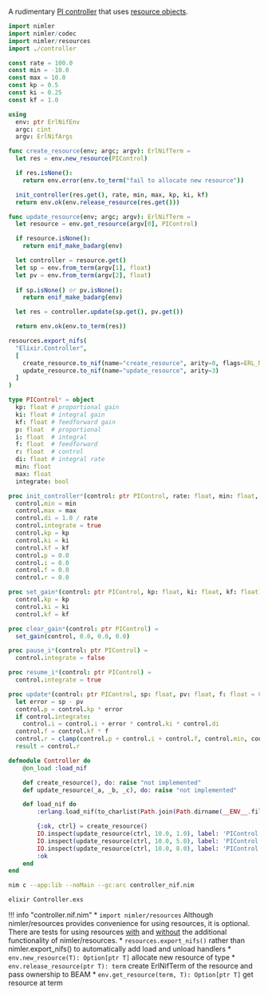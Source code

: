 
A rudimentary [PI controller](https://en.wikipedia.org/wiki/PID_controller#PI_controller) that uses [resource objects](https://wltsmrz.github.io/nimler/guide/resources/).

```nim tab="controller_nif.nim"
import nimler
import nimler/codec
import nimler/resources
import ./controller

const rate = 100.0
const min = -10.0
const max = 10.0
const kp = 0.5
const ki = 0.25
const kf = 1.0

using
  env: ptr ErlNifEnv
  argc: cint
  argv: ErlNifArgs

func create_resource(env; argc; argv): ErlNifTerm =
  let res = env.new_resource(PIControl)

  if res.isNone():
    return env.error(env.to_term("fail to allocate new resource"))

  init_controller(res.get(), rate, min, max, kp, ki, kf)
  return env.ok(env.release_resource(res.get()))

func update_resource(env; argc; argv): ErlNifTerm =
  let resource = env.get_resource(argv[0], PIControl)

  if resource.isNone():
    return enif_make_badarg(env)

  let controller = resource.get()
  let sp = env.from_term(argv[1], float)
  let pv = env.from_term(argv[2], float)
  
  if sp.isNone() or pv.isNone():
    return enif_make_badarg(env)

  let res = controller.update(sp.get(), pv.get())

  return env.ok(env.to_term(res))

resources.export_nifs(
  "Elixir.Controller",
  [
    create_resource.to_nif(name="create_resource", arity=0, flags=ERL_NIF_DIRTY_IO),
    update_resource.to_nif(name="update_resource", arity=3)
  ]
)

```

```nim tab="controller.nim"
type PIControl* = object
  kp: float # proportional gain
  ki: float # integral gain
  kf: float # feedforward gain
  p: float  # proportional
  i: float  # integral
  f: float  # feedforward
  r: float  # control
  di: float # integral rate
  min: float
  max: float
  integrate: bool

proc init_controller*(control: ptr PIControl, rate: float, min: float, max: float, kp: float = 0.0, ki: float = 0.0, kf: float = 0.0) =
  control.min = min
  control.max = max
  control.di = 1.0 / rate
  control.integrate = true
  control.kp = kp
  control.ki = ki
  control.kf = kf
  control.p = 0.0
  control.i = 0.0
  control.f = 0.0
  control.r = 0.0

proc set_gain*(control: ptr PIControl, kp: float, ki: float, kf: float) =
  control.kp = kp
  control.ki = ki
  control.kf = kf

proc clear_gain*(control: ptr PIControl) =
  set_gain(control, 0.0, 0.0, 0.0)

proc pause_i*(control: ptr PIControl) =
  control.integrate = false

proc resume_i*(control: ptr PIControl) =
  control.integrate = true

proc update*(control: ptr PIControl, sp: float, pv: float, f: float = 0.0): float =
  let error = sp - pv
  control.p = control.kp * error
  if control.integrate:
    control.i = control.i + error * control.ki * control.di
  control.f = control.kf * f
  control.r = clamp(control.p + control.i + control.f, control.min, control.max)
  result = control.r
```

```elixir tab="Controller.exs"
defmodule Controller do
    @on_load :load_nif

    def create_resource(), do: raise "not implemented"
    def update_resource(_a, _b, _c), do: raise "not implemented"

    def load_nif do
        :erlang.load_nif(to_charlist(Path.join(Path.dirname(__ENV__.file), "libcontroller_nif.so")), 0)

        {:ok, ctrl} = create_resource()
        IO.inspect(update_resource(ctrl, 10.0, 1.0), label: 'PIControl update')
        IO.inspect(update_resource(ctrl, 10.0, 5.0), label: 'PIControl update')
        IO.inspect(update_resource(ctrl, 10.0, 8.0), label: 'PIControl update')
        :ok
    end
end
```

```bash tab="compile_and_run.sh"
nim c --app:lib --noMain --gc:arc controller_nif.nim

elixir Controller.exs
```

!!! info "controller.nif.nim"
    * `import nimler/resources` Although nimler/resources provides convenience for using resources, it is optional. There are tests for using resources [with](https://github.com/wltsmrz/nimler/tree/develop/tests/init_resource) and [without](https://github.com/wltsmrz/nimler/tree/develop/tests/resource) the additional functionality of nimler/resources.
    * `resources.export_nifs()` rather than nimler.export_nifs() to automatically add load and unload handlers
    * `env.new_resource(T): Option[ptr T]` allocate new resource of type
    * `env.release_resource(ptr T): term` create ErlNifTerm of the resource and pass ownership to BEAM
    * `env.get_resource(term, T): Option[ptr T]` get resource at term


